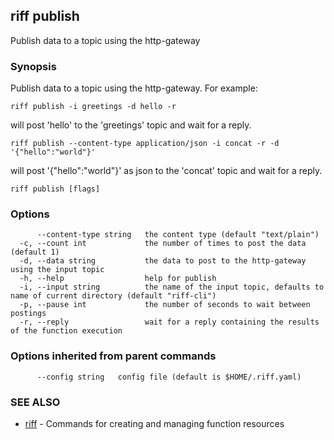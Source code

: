 ## riff publish

Publish data to a topic using the http-gateway

### Synopsis

Publish data to a topic using the http-gateway. For example:

	riff publish -i greetings -d hello -r
	
will post 'hello' to the 'greetings' topic and wait for a reply.

	riff publish --content-type application/json -i concat -r -d '{"hello":"world"}'

will post '{"hello":"world"}' as json to the 'concat' topic and wait for a reply.



```
riff publish [flags]
```

### Options

```
      --content-type string   the content type (default "text/plain")
  -c, --count int             the number of times to post the data (default 1)
  -d, --data string           the data to post to the http-gateway using the input topic
  -h, --help                  help for publish
  -i, --input string          the name of the input topic, defaults to name of current directory (default "riff-cli")
  -p, --pause int             the number of seconds to wait between postings
  -r, --reply                 wait for a reply containing the results of the function execution
```

### Options inherited from parent commands

```
      --config string   config file (default is $HOME/.riff.yaml)
```

### SEE ALSO

* [riff](riff.md)	 - Commands for creating and managing function resources

